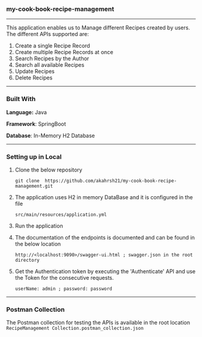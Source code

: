 ### my-cook-book-recipe-management
***
This application enables us to Manage different Recipes created by users. 
The different APIs supported are:
1. Create a single Recipe Record
2. Create multiple Recipe Records at once
3. Search Recipes by the Author
4. Search all available Recipes
5. Update Recipes
6. Delete Recipes
***

### Built With
**Language:** Java

**Framework**: SpringBoot

**Database**: In-Memory H2 Database

***
### Setting up in Local
1. Clone the below repository
   
      ``git clone  https://github.com/akahrsh21/my-cook-book-recipe-management.git``
  

2. The application uses H2 in memory DataBase and it is configured in the file 
   
    ``src/main/resources/application.yml``
    
   
3. Run the application
   

4. The documentation of the endpoints is documented and can be found in the below location
    
   ``http://<localhost:9090>/swagger-ui.html
    ; swagger.json in the root directory``

   

      
5. Get the Authentication token by executing the 'Authenticate' API and use the Token for the consecutive requests.
   
   ``userName: admin ; password: password``

***

### Postman Collection
The Postman collection for testing the APIs is available in the root location
``RecipeManagement Collection.postman_collection.json``

